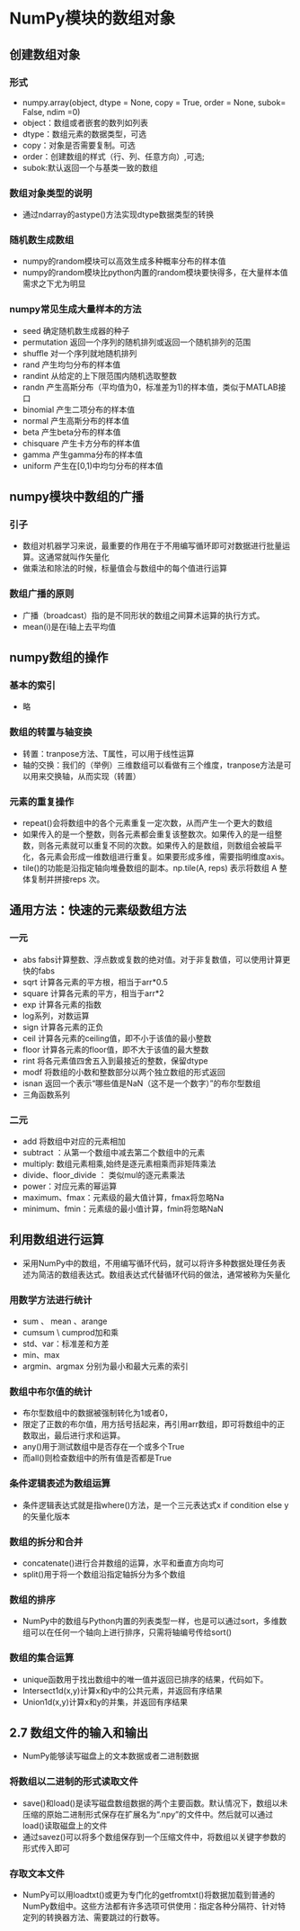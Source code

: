 # NumPy模块的数组对象

## 创建数组对象
### 形式
* numpy.array(object, dtype = None, copy = True, order = None, subok= False, ndim =0)
* object：数组或者嵌套的数列如列表
* dtype：数组元素的数据类型，可选
* copy：对象是否需要复制。可选
* order：创建数组的样式（行、列、任意方向）,可选;
* subok:默认返回一个与基类一致的数组

### 数组对象类型的说明
* 通过ndarray的astype()方法实现dtype数据类型的转换

### 随机数生成数组
* numpy的random模块可以高效生成多种概率分布的样本值
* numpy的random模块比python内置的random模块要快得多，在大量样本值需求之下尤为明显

### numpy常见生成大量样本的方法
* seed 确定随机数生成器的种子
* permutation 返回一个序列的随机排列或返回一个随机排列的范围
* shuffle 对一个序列就地随机排列
* rand 产生均匀分布的样本值
* randint 从给定的上下限范围内随机选取整数
* randn 产生高斯分布（平均值为0，标准差为1)的样本值，类似于MATLAB接口
* binomial 产生二项分布的样本值
* normal 产生高斯分布的样本值
* beta 产生beta分布的样本值
* chisquare 产生卡方分布的样本值
* gamma 产生gamma分布的样本值
* uniform 产生在[0,1)中均匀分布的样本值

## numpy模块中数组的广播

###  引子
* 数组对机器学习来说，最重要的作用在于不用编写循环即可对数据进行批量运算。这通常就叫作矢量化
* 做乘法和除法的时候，标量值会与数组中的每个值进行运算

### 数组广播的原则
* 广播（broadcast）指的是不同形状的数组之间算术运算的执行方式。
* mean(i)是在i轴上去平均值

## numpy数组的操作
### 基本的索引
* 略

### 数组的转置与轴变换
* 转置：tranpose方法、T属性，可以用于线性运算
* 轴的交换：我们的（举例）三维数组可以看做有三个维度，tranpose方法是可以用来交换轴，从而实现（转置）

### 元素的重复操作
* repeat()会将数组中的各个元素重复一定次数，从而产生一个更大的数组
* 如果传入的是一个整数，则各元素都会重复该整数次。如果传入的是一组整数，则各元素就可以重复不同的次数。如果传入的是数组，则数组会被扁平化，各元素会形成一维数组进行重复。如果要形成多维，需要指明维度axis。
* tile()的功能是沿指定轴向堆叠数组的副本。np.tile(A, reps) 表示将数组 A 整体复制并拼接reps 次。

## 通用方法：快速的元素级数组方法
### 一元
* abs fabs计算整数、浮点数或复数的绝对值。对于非复数值，可以使用计算更快的fabs
* sqrt 计算各元素的平方根，相当于arr*0.5
* square 计算各元素的平方，相当于arr*2
* exp 计算各元素的指数
* log系列，对数运算
* sign 计算各元素的正负
* ceil 计算各元素的ceiling值，即不小于该值的最小整数
* floor 计算各元素的floor值，即不大于该值的最大整数
* rint 将各元素值四舍五入到最接近的整数，保留dtype
* modf 将数组的小数和整数部分以两个独立数组的形式返回
* isnan 返回一个表示“哪些值是NaN（这不是一个数字）”的布尔型数组
* 三角函数系列

### 二元
* add 将数组中对应的元素相加
* subtract ：从第一个数组中减去第二个数组中的元素
* multiply: 数组元素相乘,始终是逐元素相乘而非矩阵乘法
* divide、floor_divide ： 类似mul的逐元素乘法
* power：对应元素的幂运算
* maximum、fmax：元素级的最大值计算，fmax将忽略Na
* minimum、fmin：元素级的最小值计算，fmin将忽略NaN

## 利用数组进行运算
* 采用NumPy中的数组，不用编写循环代码，就可以将许多种数据处理任务表述为简洁的数组表达式。数组表达式代替循环代码的做法，通常被称为矢量化

### 用数学方法进行统计
* sum 、 mean 、arange
* cumsum \ cumprod加和乘
* std、var：标准差和方差
* min、max
* argmin、argmax 分别为最小和最大元素的索引

### 数组中布尔值的统计
* 布尔型数组中的数据被强制转化为1或者0，
* 限定了正数的布尔值，用方括号括起来，再引用arr数组，即可将数组中的正数取出，最后进行求和运算。
* any()用于测试数组中是否存在一个或多个True
* 而all()则检查数组中的所有值是否都是True

### 条件逻辑表述为数组运算
* 条件逻辑表达式就是指where()方法，是一个三元表达式x if condition else y 的矢量化版本

### 数组的拆分和合并
* concatenate()进行合并数组的运算，水平和垂直方向均可
* split()用于将一个数组沿指定轴拆分为多个数组

### 数组的排序
* NumPy中的数组与Python内置的列表类型一样，也是可以通过sort，多维数组可以在任何一个轴向上进行排序，只需将轴编号传给sort()

###  数组的集合运算
* unique函数用于找出数组中的唯一值并返回已排序的结果，代码如下。
* Intersect1d(x,y)计算x和y中的公共元素，并返回有序结果
* Union1d(x,y)计算x和y的并集，并返回有序结果
  
## 2.7 数组文件的输入和输出
* NumPy能够读写磁盘上的文本数据或者二进制数据

### 将数组以二进制的形式读取文件
* save()和load()是读写磁盘数组数据的两个主要函数。默认情况下，数组以未压缩的原始二进制形式保存在扩展名为“.npy”的文件中。然后就可以通过load()读取磁盘上的文件
* 通过savez()可以将多个数组保存到一个压缩文件中，将数组以关键字参数的形式传入即可

### 存取文本文件
* NumPy可以用loadtxt()或更为专门化的getfromtxt()将数据加载到普通的NumPy数组中。这些方法都有许多选项可供使用：指定各种分隔符、针对特定列的转换器方法、需要跳过的行数等。
